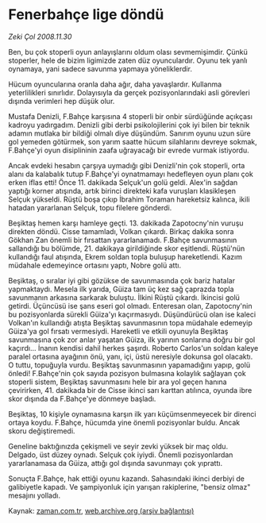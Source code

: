 # Fenerbahçe lige döndü

*Zeki Çol 2008.11.30*

<tr><td class="metin" colspan="2" style="padding-top: 20px; padding-left: 5px; padding-right: 10px;">Ben, bu çok stoperli oyun anlayışlarını oldum olası sevmemişimdir. Çünkü stoperler, hele de bizim ligimizde zaten düz oyunculardır. Oyunu tek yanlı oynamaya, yani sadece savunma yapmaya yöneliklerdir.</td></tr><tr><td class="metin" colspan="2" style="padding-top: 20px; padding-left: 5px; padding-right: 10px;"><p> Hücum oyuncularına oranla daha ağır, daha yavaşlardır. Kullanma yeterlilikleri sınırlıdır. Dolayısıyla da gerçek pozisyonlarındaki asli görevleri dışında verimleri hep düşük olur.
<p>Mustafa Denizli, F.Bahçe karşısına 4 stoperli bir onbir sürdüğünde açıkçası kadroyu yadırgadım. Denizli gibi derbi psikolojilerini çok iyi bilen bir teknik adamın mutlaka bir bildiği olmalı diye düşündüm. Sanırım oyunu uzun süre gol yemeden götürmek, son yarım saatte hücum silahlarını devreye sokmak, F.Bahçe'yi oyun disiplininin zaafa uğrayacağı bir evrede vurmak istiyordu. 
<p>Ancak evdeki hesabın çarşıya uymadığı gibi Denizli'nin çok stoperli, orta alanı da kalabalık tutup F.Bahçe'yi oynatmamayı hedefleyen oyun planı çok erken iflas etti! Önce 11. dakikada Selçuk'un golü geldi. Alex'in sağdan yaptığı korner atışında, artık birinci direkteki kafa vuruşları klasikleşen Selçuk yükseldi. Rüştü boşa çıkıp İbrahim Toraman hareketsiz kalınca, ikili hatadan yararlanan Selçuk, topu filelere gönderdi. 
<p>Beşiktaş hemen karşı hamleye geçti. 13. dakikada Zapotocny'nin vuruşu direkten döndü. Cisse tamamladı, Volkan çıkardı. Birkaç dakika sonra Gökhan Zan önemli bir fırsattan yararlanamadı. F.Bahçe savunmasının sallandığı bu bölümde, 21. dakikaya girildiğinde skor eşitlendi. Rüştü'nün kullandığı faul atışında, Ekrem soldan topla buluşup hareketlendi. Kazım müdahale edemeyince ortasını yaptı, Nobre golü attı. 
<p>Beşiktaş, o sıralar iyi gibi gözükse de savunmasında çok bariz hatalar yapmaktaydı. Mesela ilk yarıda, Güiza tam üç kez sağ çaprazda topla savunmanın arkasına sarkarak buluştu. İlkini Rüştü çıkardı. İkincisi golü getirdi. Üçüncüsü ise şans eseri gol olmadı. Enteresan olan, Zapotocny'nin bu pozisyonlarda sürekli Güiza'yı kaçırmasıydı. Düşündürücü olan ise kaleci Volkan'ın kullandığı atışta Beşiktaş savunmasının topa müdahale edemeyip Güiza'ya gol fırsatı vermesiydi. Hareketli ve etkili oyunuyla Beşiktaş savunmasına çok zor anlar yaşatan Güiza, ilk yarının sonlarına doğru bir gol kaçırdı... İnanın kendisi dahil herkes şaşırdı. Roberto Carlos'un soldan kaleye paralel ortasına ayağının önü, yanı, içi, üstü neresiyle dokunsa gol olacaktı. O tuttu, topuğuyla vurdu. Beşiktaş savunmasının yapamadığını yapıp, golü önledi! F.Bahçe'nin çok sayıda pozisyon bulmasına kolaylık sağlayan çok stoperli sistem, Beşiktaş savunmasını hele bir ara yol geçen hanına çevirirken, 41. dakikada bir de Cisse ikinci sarı karttan atılınca, oyunda ibre skor dışında da F.Bahçe'ye dönmeye başladı. 
<p>Beşiktaş, 10 kişiyle oynamasına karşın ilk yarı küçümsenmeyecek bir direnci ortaya koydu. F.Bahçe, hücumda yine önemli pozisyonlar buldu. Ancak skoru değiştiremedi. 
<p>Geneline baktığınızda çekişmeli ve seyir zevki yüksek bir maç oldu. Delgado, üst düzey oynadı. Selçuk çok iyiydi. Önemli pozisyonlardan yararlanamasa da Güiza, attığı gol dışında savunmayı çok yıprattı.
<p>Sonuçta F.Bahçe, hak ettiği oyunu kazandı. Sahasındaki ikinci derbiyi de galibiyetle kapadı. Ve şampiyonluk için yarışan rakiplerine, "bensiz olmaz" mesajını yolladı.<br/></p></p></p></p></p></p></p></p></td></tr>

Kaynak: [zaman.com.tr](http://zaman.com.tr/yazar.do?yazino=765677), [web.archive.org (arşiv bağlantısı)](http://web.archive.org/web/20090213071110/http://zaman.com.tr:80/yazar.do?yazino=765677)
